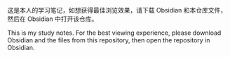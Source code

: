 这是本人的学习笔记，如想获得最佳浏览效果，请下载 Obsidian 和本仓库文件，然后在 Obsidian 中打开该仓库。

This is my study notes. For the best viewing experience, please download Obsidian and the files from this repository, then open the repository in Obsidian. 



